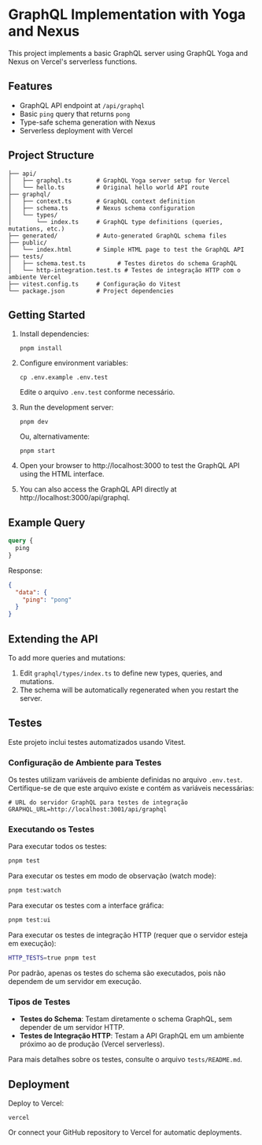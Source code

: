 # GraphQL Implementation with Yoga and Nexus

This project implements a basic GraphQL server using GraphQL Yoga and Nexus on Vercel's serverless functions.

## Features

- GraphQL API endpoint at `/api/graphql`
- Basic `ping` query that returns `pong`
- Type-safe schema generation with Nexus
- Serverless deployment with Vercel

## Project Structure

```
├── api/
│   ├── graphql.ts       # GraphQL Yoga server setup for Vercel
│   └── hello.ts         # Original hello world API route
├── graphql/
│   ├── context.ts       # GraphQL context definition
│   ├── schema.ts        # Nexus schema configuration
│   └── types/
│       └── index.ts     # GraphQL type definitions (queries, mutations, etc.)
├── generated/           # Auto-generated GraphQL schema files
├── public/
│   └── index.html       # Simple HTML page to test the GraphQL API
├── tests/
│   ├── schema.test.ts         # Testes diretos do schema GraphQL
│   └── http-integration.test.ts # Testes de integração HTTP com o ambiente Vercel
├── vitest.config.ts     # Configuração do Vitest
└── package.json         # Project dependencies
```

## Getting Started

1. Install dependencies:
   ```
   pnpm install
   ```

2. Configure environment variables:
   ```
   cp .env.example .env.test
   ```
   Edite o arquivo `.env.test` conforme necessário.

3. Run the development server:
   ```
   pnpm dev
   ```

   Ou, alternativamente:
   ```
   pnpm start
   ```

4. Open your browser to http://localhost:3000 to test the GraphQL API using the HTML interface.

5. You can also access the GraphQL API directly at http://localhost:3000/api/graphql.

## Example Query

```graphql
query {
  ping
}
```

Response:
```json
{
  "data": {
    "ping": "pong"
  }
}
```

## Extending the API

To add more queries and mutations:

1. Edit `graphql/types/index.ts` to define new types, queries, and mutations.
2. The schema will be automatically regenerated when you restart the server.

## Testes

Este projeto inclui testes automatizados usando Vitest.

### Configuração de Ambiente para Testes

Os testes utilizam variáveis de ambiente definidas no arquivo `.env.test`. Certifique-se de que este arquivo existe e contém as variáveis necessárias:

```
# URL do servidor GraphQL para testes de integração
GRAPHQL_URL=http://localhost:3001/api/graphql
```

### Executando os Testes

Para executar todos os testes:

```bash
pnpm test
```

Para executar os testes em modo de observação (watch mode):

```bash
pnpm test:watch
```

Para executar os testes com a interface gráfica:

```bash
pnpm test:ui
```

Para executar os testes de integração HTTP (requer que o servidor esteja em execução):

```bash
HTTP_TESTS=true pnpm test
```

Por padrão, apenas os testes do schema são executados, pois não dependem de um servidor em execução.

### Tipos de Testes

- **Testes do Schema**: Testam diretamente o schema GraphQL, sem depender de um servidor HTTP.
- **Testes de Integração HTTP**: Testam a API GraphQL em um ambiente próximo ao de produção (Vercel serverless).

Para mais detalhes sobre os testes, consulte o arquivo `tests/README.md`.

## Deployment

Deploy to Vercel:

```
vercel
```

Or connect your GitHub repository to Vercel for automatic deployments.
